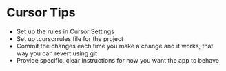 # Cursor Tips
- Set up the rules in Cursor Settings
- Set up .cursorrules file for the project
- Commit the changes each time you make a change and it works, that way you can revert using git
- Provide specific, clear instructions for how you want the app to behave